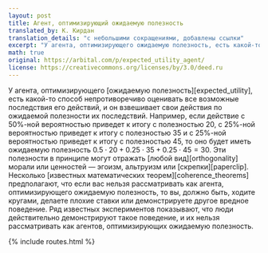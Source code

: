 ```yaml
---
layout: post
title: Агент, оптимизирующий ожидаемую полезность
translated_by: К. Кирдан
translation_details: "с небольшими сокращениями, добавлены ссылки"
excerpt: "У агента, оптимизирующего ожидаемую полезность, есть какой-то способ непротиворечиво оценивать все возможные последствия его действий, и он взвешивает свои действия по ожидаемой полезности их последствий."
math: true
original: https://arbital.com/p/expected_utility_agent/
license: https://creativecommons.org/licenses/by/3.0/deed.ru
---
```

У агента, оптимизирующего [ожидаемую полезность][expected_utility], есть какой-то способ непротиворечиво оценивать все возможные последствия его действий, и он взвешивает свои действия по ожидаемой полезности их последствий. Например, если действие с 50%-ной вероятностью приведет к итогу с полезностью 20, с 25%-ной вероятностью приведет к итогу с полезностью 35 и с 25%-ной вероятностью приведет к итогу с полезностью 45, то оно будет иметь ожидаемую полезность $0.5 \cdot 20 + 0.25 \cdot 35 + 0.25 \cdot 45 = 30$. Эти полезности в принципе могут отражать [любой вид][orthogonality] морали или ценностей — эгоизм, альтруизм или [скрепки][paperclip]. Несколько [известных математических теорем][coherence_theorems] предполагают, что если вас нельзя рассматривать как агента, оптимизирующего ожидаемую полезность, то вы, должно быть, ходите кругами, делаете плохие ставки или демонстрируете другое вредное поведение. Ряд известных экспериментов показывают, что люди действительно демонстрируют такое поведение, и их нельзя рассматривать как агентов, оптимизирующих ожидаемую полезность.

{% include routes.html %}
